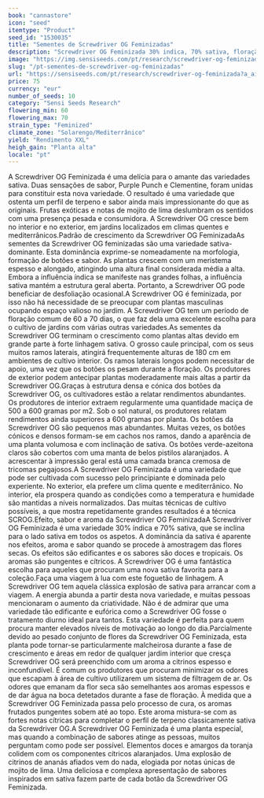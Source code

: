 ```yaml
---
book: "cannastore"
icon: "seed"
itemtype: "Product"
seed_id: "1530035"
title: "Sementes de Screwdriver OG Feminizadas"
description: "Screwdriver OG Feminizada 30% indica, 70% sativa, floração entre 60 a 70 dias. Uma sativa clássica com abundante rendimento."
image: "https://img.sensiseeds.com/pt/research/screwdriver-og-feminizada-image.png"
slug: "/pt-sementes-de-screwdriver-og-feminizadas"
url: "https://sensiseeds.com/pt/research/screwdriver-og-feminizada?a_aid=cannastore"
price: 75
currency: "eur"
number_of_seeds: 10
category: "Sensi Seeds Research"
flowering_min: 60
flowering_max: 70
strain_type: "Feminized"
climate_zone: "Solarengo/Mediterrânico"
yield: "Rendimento XXL"
heigh_gain: "Planta alta"
locale: "pt"
---
```

A Screwdriver OG Feminizada é uma delícia para o amante das variedades sativa. Duas sensações de sabor, Purple Punch e Clementine, foram unidas para constituir esta nova variedade. O resultado é uma variedade que ostenta um perfil de terpeno e sabor ainda mais impressionante do que as originais. Frutas exóticas e notas de mojito de lima deslumbram os sentidos com uma presença pesada e consumidora. A Screwdriver OG cresce bem no interior e no exterior, em jardins localizados em climas quentes e mediterrânicos.Padrão de crescimento da Screwdriver OG FeminizadaAs sementes da Screwdriver OG feminizadas são uma variedade sativa-dominante. Esta dominância exprime-se nomeadamente na morfologia, formação de botões e sabor. As plantas crescem com um meristema espesso e alongado, atingindo uma altura final considerada média a alta. Embora a influência índica se manifeste nas grandes folhas, a influência sativa mantém a estrutura geral aberta. Portanto, a Screwdriver OG pode beneficiar de desfoliação ocasional.A Screwdriver OG é feminizada, por isso não há necessidade de se preocupar com plantas masculinas ocupando espaço valioso no jardim. A Screwdriver OG tem um período de floração comum de 60 a 70 dias, o que faz dela uma excelente escolha para o cultivo de jardins com várias outras variedades.As sementes da Screwdriver OG terminam o crescimento como plantas altas devido em grande parte à forte linhagem sativa. O grosso caule principal, com os seus muitos ramos laterais, atingirá frequentemente alturas de 180 cm em ambientes de cultivo interior. Os ramos laterais longos podem necessitar de apoio, uma vez que os botões os pesam durante a floração. Os produtores de exterior podem antecipar plantas moderadamente mais altas a partir da Screwdriver OG.Graças à estrutura densa e cónica dos botões da Screwdriver OG, os cultivadores estão a relatar rendimentos abundantes. Os produtores de interior extraem regularmente uma quantidade maciça de 500 a 600 gramas por m2. Sob o sol natural, os produtores relatam rendimentos ainda superiores a 600 gramas por planta. Os botões da Screwdriver OG são pequenos mas abundantes. Muitas vezes, os botões cónicos e densos formam-se em cachos nos ramos, dando a aparência de uma planta volumosa e com inclinação de sativa. Os botões verde-azeitona claros são cobertos com uma manta de belos pistilos alaranjados. A acrescentar à impressão geral está uma camada branca cremosa de tricomas pegajosos.A Screwdriver OG Feminizada é uma variedade que pode ser cultivada com sucesso pelo principiante e dominada pelo experiente. No exterior, ela prefere um clima quente e mediterrânico. No interior, ela prospera quando as condições como a temperatura e humidade são mantidas a níveis normalizados. Das muitas técnicas de cultivo possíveis, a que mostra repetidamente grandes resultados é a técnica SCROG.Efeito, sabor e aroma da Screwdriver OG FeminizadaA Screwdriver OG Feminizada é uma variedade 30% índica e 70% sativa, que se inclina para o lado sativa em todos os aspetos. A dominância da sativa é aparente nos efeitos, aroma e sabor quando se procede à amostragem das flores secas. Os efeitos são edificantes e os sabores são doces e tropicais. Os aromas são pungentes e cítricos. A Screwdriver OG é uma fantástica escolha para aqueles que procuram uma nova sativa favorita para a coleção.Faça uma viagem à lua com este foguetão de linhagem. A Screwdriver OG tem aquela clássica explosão de sativa para arrancar com a viagem. A energia abunda a partir desta nova variedade, e muitas pessoas mencionaram o aumento da criatividade. Não é de admirar que uma variedade tão edificante e eufórica como a Screwdriver OG fosse o tratamento diurno ideal para tantos. Esta variedade é perfeita para quem procura manter elevados níveis de motivação ao longo do dia.Parcialmente devido ao pesado conjunto de flores da Screwdriver OG Feminizada, esta planta pode tornar-se particularmente malcheirosa durante a fase de crescimento e áreas em redor de qualquer jardim interior que cresça Screwdriver OG será preenchido com um aroma a citrinos espesso e inconfundível. É comum os produtores que procuram minimizar os odores que escapam à área de cultivo utilizarem um sistema de filtragem de ar. Os odores que emanam da flor seca são semelhantes aos aromas espessos e de dar água na boca detetados durante a fase de floração. À medida que a Screwdriver OG Feminizada passa pelo processo de cura, os aromas frutados pungentes sobem até ao topo. Este aroma mistura-se com as fortes notas cítricas para completar o perfil de terpeno classicamente sativa da Screwdriver OG.A Screwdriver OG Feminizada é uma planta especial, mas quando a combinação de sabores atinge as pessoas, muitos perguntam como pode ser possível. Elementos doces e amargos da toranja colidem com os componentes cítricos alaranjados. Uma explosão de citrinos de ananás afiados vem do nada, elogiada por notas únicas de mojito de lima. Uma deliciosa e complexa apresentação de sabores inspirados em sativa fazem parte de cada botão da Screwdriver OG Feminizada.
